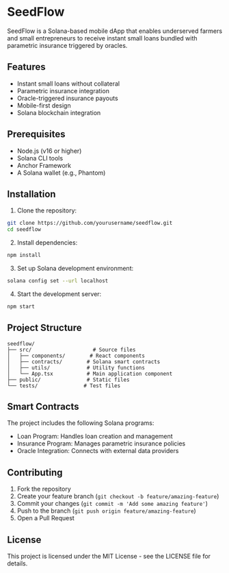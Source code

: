 # SeedFlow

SeedFlow is a Solana-based mobile dApp that enables underserved farmers and small entrepreneurs to receive instant small loans bundled with parametric insurance triggered by oracles.

## Features

- Instant small loans without collateral
- Parametric insurance integration
- Oracle-triggered insurance payouts
- Mobile-first design
- Solana blockchain integration

## Prerequisites

- Node.js (v16 or higher)
- Solana CLI tools
- Anchor Framework
- A Solana wallet (e.g., Phantom)

## Installation

1. Clone the repository:
```bash
git clone https://github.com/yourusername/seedflow.git
cd seedflow
```

2. Install dependencies:
```bash
npm install
```

3. Set up Solana development environment:
```bash
solana config set --url localhost
```

4. Start the development server:
```bash
npm start
```

## Project Structure

```
seedflow/
├── src/                    # Source files
│   ├── components/        # React components
│   ├── contracts/        # Solana smart contracts
│   ├── utils/            # Utility functions
│   └── App.tsx           # Main application component
├── public/               # Static files
└── tests/               # Test files
```

## Smart Contracts

The project includes the following Solana programs:
- Loan Program: Handles loan creation and management
- Insurance Program: Manages parametric insurance policies
- Oracle Integration: Connects with external data providers

## Contributing

1. Fork the repository
2. Create your feature branch (`git checkout -b feature/amazing-feature`)
3. Commit your changes (`git commit -m 'Add some amazing feature'`)
4. Push to the branch (`git push origin feature/amazing-feature`)
5. Open a Pull Request

## License

This project is licensed under the MIT License - see the LICENSE file for details. 
